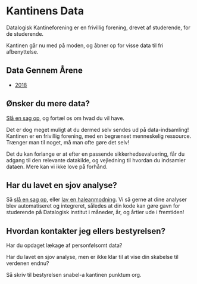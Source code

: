 # Kantinens Data

Datalogisk Kantineforening er en frivillig forening, drevet af
studerende, for de studerende.

Kantinen går nu med på moden, og åbner op for visse data til fri
afbenyttelse.

## Data Gennem Årene

* [2018](2018)

## Ønsker du mere data?

[Slå en sag op](https://github.com/kantinen/data/issues/new), og
fortæl os om hvad du vil have.

Det er dog meget muligt at du dermed selv sendes ud på
data-indsamling! Kantinen er en frivillig forening, med en begrænset
menneskelig ressource. Trænger man til noget, må man ofte gøre det
selv!

Det du kan forlange er at efter en passende sikkerhedsevaluering, får
du adgang til den relevante datakilde, og vejledning til hvordan du
indsamler dataen. Mere kan vi ikke love på forhånd.

## Har du lavet en sjov analyse?

Så [slå en sag op](https://github.com/kantinen/data/issues/new), eller
[lav en haleanmodning](https://github.com/kantinen/data/compare). Vi
så gerne at dine analyser blev automatiseret og integreret, således at
din kode kan gøre gavn for studerende på Datalogisk institut i
måneder, år, og årtier ude i fremtiden!

## Hvordan kontakter jeg ellers bestyrelsen?

Har du opdaget lækage af personfølsomt data?

Har du lavet en sjov analyse, men er ikke klar til at vise din skabelse til verdenen endnu?

Så skriv til bestyrelsen snabel-a kantinen punktum org.
